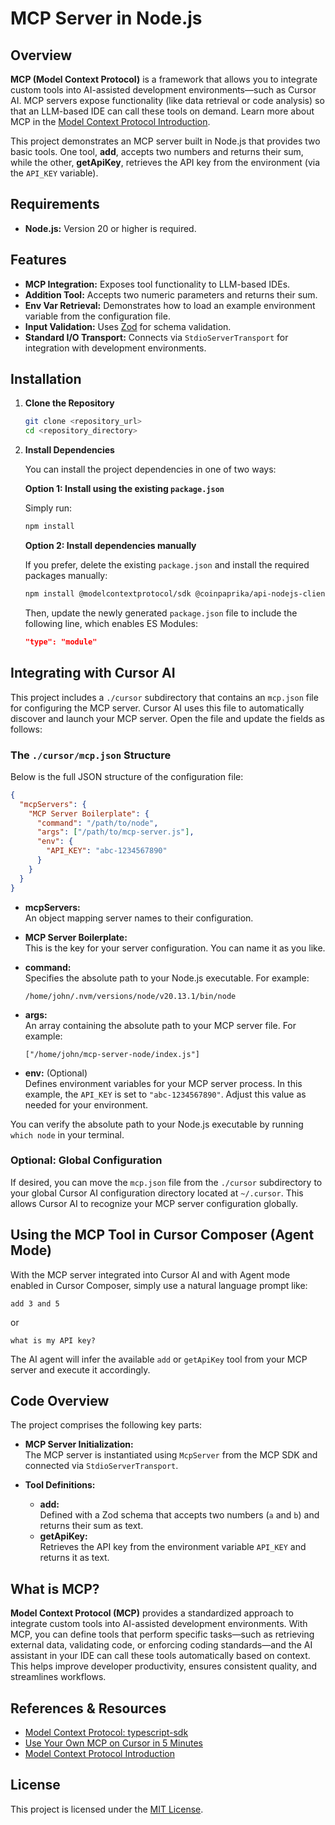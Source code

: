 # MCP Server in Node.js

## Overview

**MCP (Model Context Protocol)** is a framework that allows you to integrate custom tools into AI-assisted development environments—such as Cursor AI. MCP servers expose functionality (like data retrieval or code analysis) so that an LLM-based IDE can call these tools on demand. Learn more about MCP in the [Model Context Protocol Introduction](https://modelcontextprotocol.io/introduction).

This project demonstrates an MCP server built in Node.js that provides two basic tools. One tool, **add**, accepts two numbers and returns their sum, while the other, **getApiKey**, retrieves the API key from the environment (via the `API_KEY` variable).

## Requirements

- **Node.js:** Version 20 or higher is required.

## Features

- **MCP Integration:** Exposes tool functionality to LLM-based IDEs.
- **Addition Tool:** Accepts two numeric parameters and returns their sum.
- **Env Var Retrieval:** Demonstrates how to load an example environment variable from the configuration file.
- **Input Validation:** Uses [Zod](https://github.com/colinhacks/zod) for schema validation.
- **Standard I/O Transport:** Connects via `StdioServerTransport` for integration with development environments.

## Installation

1. **Clone the Repository**

   ```bash
   git clone <repository_url>
   cd <repository_directory>
   ```

2. **Install Dependencies**

   You can install the project dependencies in one of two ways:

   **Option 1: Install using the existing `package.json`**

   Simply run:

   ```bash
   npm install
   ```

   **Option 2: Install dependencies manually**

   If you prefer, delete the existing `package.json` and install the required packages manually:

   ```bash
   npm install @modelcontextprotocol/sdk @coinpaprika/api-nodejs-client zod
   ```

   Then, update the newly generated `package.json` file to include the following line, which enables ES Modules:

   ```json
   "type": "module"
   ```

## Integrating with Cursor AI

This project includes a `./cursor` subdirectory that contains an `mcp.json` file for configuring the MCP server. Cursor AI uses this file to automatically discover and launch your MCP server. Open the file and update the fields as follows:

### The `./cursor/mcp.json` Structure

Below is the full JSON structure of the configuration file:

```json
{
  "mcpServers": {
    "MCP Server Boilerplate": {
      "command": "/path/to/node",
      "args": ["/path/to/mcp-server.js"],
      "env": {
        "API_KEY": "abc-1234567890"
      }
    }
  }
}
```

- **mcpServers:**  
  An object mapping server names to their configuration.

- **MCP Server Boilerplate:**  
  This is the key for your server configuration. You can name it as you like.

- **command:**  
  Specifies the absolute path to your Node.js executable. For example:

  ```
  /home/john/.nvm/versions/node/v20.13.1/bin/node
  ```

- **args:**  
  An array containing the absolute path to your MCP server file. For example:

  ```
  ["/home/john/mcp-server-node/index.js"]
  ```

- **env:** (Optional)  
  Defines environment variables for your MCP server process. In this example, the `API_KEY` is set to `"abc-1234567890"`. Adjust this value as needed for your environment.

You can verify the absolute path to your Node.js executable by running `which node` in your terminal.

### Optional: Global Configuration

If desired, you can move the `mcp.json` file from the `./cursor` subdirectory to your global Cursor AI configuration directory located at `~/.cursor`. This allows Cursor AI to recognize your MCP server configuration globally.

## Using the MCP Tool in Cursor Composer (Agent Mode)

With the MCP server integrated into Cursor AI and with Agent mode enabled in Cursor Composer, simply use a natural language prompt like:

```
add 3 and 5
```

or

```
what is my API key?
```

The AI agent will infer the available `add` or `getApiKey` tool from your MCP server and execute it accordingly.

## Code Overview

The project comprises the following key parts:

- **MCP Server Initialization:**  
  The MCP server is instantiated using `McpServer` from the MCP SDK and connected via `StdioServerTransport`.

- **Tool Definitions:**
  - **add:**  
    Defined with a Zod schema that accepts two numbers (`a` and `b`) and returns their sum as text.
  - **getApiKey:**  
    Retrieves the API key from the environment variable `API_KEY` and returns it as text.

## What is MCP?

**Model Context Protocol (MCP)** provides a standardized approach to integrate custom tools into AI-assisted development environments. With MCP, you can define tools that perform specific tasks—such as retrieving external data, validating code, or enforcing coding standards—and the AI assistant in your IDE can call these tools automatically based on context. This helps improve developer productivity, ensures consistent quality, and streamlines workflows.

## References & Resources

- [Model Context Protocol: typescript-sdk](https://github.com/modelcontextprotocol/typescript-sdk)
- [Use Your Own MCP on Cursor in 5 Minutes](https://dev.to/andyrewlee/use-your-own-mcp-on-cursor-in-5-minutes-1ag4)
- [Model Context Protocol Introduction](https://modelcontextprotocol.io/introduction)

## License

This project is licensed under the [MIT License](LICENSE).
